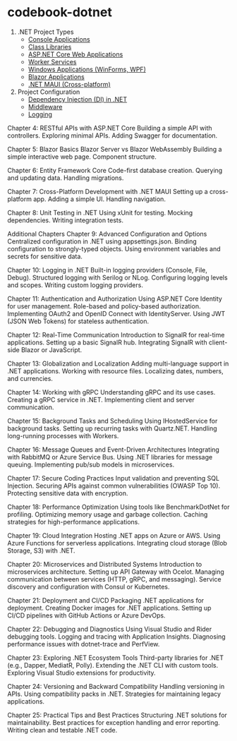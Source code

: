 # codebook-dotnet
 
1. .NET Project Types
    - [Console Applications](./src/chapters/01_project_types/01_console_app/readme.md)
    - [Class Libraries](./src/chapters/01_project_types/02_class_library/readme.md)
    - [ASP.NET Core Web Applications](./src/chapters/01_project_types/03_web_app/readme.md)
    - [Worker Services](./src/chapters/01_project_types/04_worker_service/readme.md)
    - [Windows Applications (WinForms, WPF)](./src/chapters/01_project_types/05_windows_app/readme.md)
    - [Blazor Applications](./src/chapters/01_project_types/06_blazor_app/readme.md)
    - [.NET MAUI (Cross-platform)](./src/chapters/01_project_types/07_maui/readme.md)
2. Project Configuration
    - [Dependency Injection (DI) in .NET](./src/chapters/02_project_blocks/01_dependency_injection/Program.cs)
    - [Middleware](./src/chapters/02_project_blocks/02_middleware/Program.cs)
    - [Logging](./src/chapters/02_project_configuration/03_logging/Program.cs)


Chapter 4: RESTful APIs with ASP.NET Core
Building a simple API with controllers.
Exploring minimal APIs.
Adding Swagger for documentation.

Chapter 5: Blazor Basics
Blazor Server vs Blazor WebAssembly
Building a simple interactive web page.
Component structure.

Chapter 6: Entity Framework Core
Code-first database creation.
Querying and updating data.
Handling migrations.

Chapter 7: Cross-Platform Development with .NET MAUI
Setting up a cross-platform app.
Adding a simple UI.
Handling navigation.

Chapter 8: Unit Testing in .NET
Using xUnit for testing.
Mocking dependencies.
Writing integration tests.

Additional Chapters
Chapter 9: Advanced Configuration and Options
Centralized configuration in .NET using appsettings.json.
Binding configuration to strongly-typed objects.
Using environment variables and secrets for sensitive data.

Chapter 10: Logging in .NET
Built-in logging providers (Console, File, Debug).
Structured logging with Serilog or NLog.
Configuring logging levels and scopes.
Writing custom logging providers.

Chapter 11: Authentication and Authorization
Using ASP.NET Core Identity for user management.
Role-based and policy-based authorization.
Implementing OAuth2 and OpenID Connect with IdentityServer.
Using JWT (JSON Web Tokens) for stateless authentication.

Chapter 12: Real-Time Communication
Introduction to SignalR for real-time applications.
Setting up a basic SignalR hub.
Integrating SignalR with client-side Blazor or JavaScript.

Chapter 13: Globalization and Localization
Adding multi-language support in .NET applications.
Working with resource files.
Localizing dates, numbers, and currencies.

Chapter 14: Working with gRPC
Understanding gRPC and its use cases.
Creating a gRPC service in .NET.
Implementing client and server communication.

Chapter 15: Background Tasks and Scheduling
Using IHostedService for background tasks.
Setting up recurring tasks with Quartz.NET.
Handling long-running processes with Workers.

Chapter 16: Message Queues and Event-Driven Architectures
Integrating with RabbitMQ or Azure Service Bus.
Using .NET libraries for message queuing.
Implementing pub/sub models in microservices.

Chapter 17: Secure Coding Practices
Input validation and preventing SQL Injection.
Securing APIs against common vulnerabilities (OWASP Top 10).
Protecting sensitive data with encryption.

Chapter 18: Performance Optimization
Using tools like BenchmarkDotNet for profiling.
Optimizing memory usage and garbage collection.
Caching strategies for high-performance applications.

Chapter 19: Cloud Integration
Hosting .NET apps on Azure or AWS.
Using Azure Functions for serverless applications.
Integrating cloud storage (Blob Storage, S3) with .NET.

Chapter 20: Microservices and Distributed Systems
Introduction to microservices architecture.
Setting up API Gateway with Ocelot.
Managing communication between services (HTTP, gRPC, and messaging).
Service discovery and configuration with Consul or Kubernetes.

Chapter 21: Deployment and CI/CD
Packaging .NET applications for deployment.
Creating Docker images for .NET applications.
Setting up CI/CD pipelines with GitHub Actions or Azure DevOps.

Chapter 22: Debugging and Diagnostics
Using Visual Studio and Rider debugging tools.
Logging and tracing with Application Insights.
Diagnosing performance issues with dotnet-trace and PerfView.

Chapter 23: Exploring .NET Ecosystem Tools
Third-party libraries for .NET (e.g., Dapper, MediatR, Polly).
Extending the .NET CLI with custom tools.
Exploring Visual Studio extensions for productivity.

Chapter 24: Versioning and Backward Compatibility
Handling versioning in APIs.
Using compatibility packs in .NET.
Strategies for maintaining legacy applications.

Chapter 25: Practical Tips and Best Practices
Structuring .NET solutions for maintainability.
Best practices for exception handling and error reporting.
Writing clean and testable .NET code.